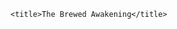 <!DOCTYPE html>
    <title>The Brewed Awakening</title>
  <head>
    <link rel="stylesheet" href="demo.css
     <title>The Brewed Awakening</title>
<h1>Milk palettes/ or preferences</h1>

<p>Lactose Intolerant list:</p>
<ol>
  <li>Almond milk</li>
  <li>soy milk</li>
  <li>coconut milk</li>
</ol>

<p>Lactose milk:</p>
<ol>
  <li>whole milk</li>
  <li>skim milk</li>
</ol>

</body>
</html>
